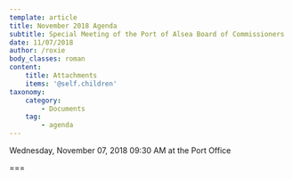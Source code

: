 ```yaml
---
template: article
title: November 2018 Agenda
subtitle: Special Meeting of the Port of Alsea Board of Commissioners
date: 11/07/2018
author: /roxie
body_classes: roman
content:
    title: Attachments
    items: '@self.children'
taxonomy:
    category: 
        - Documents
    tag: 
        - agenda
---
```


Wednesday, November 07, 2018 09:30 AM at the Port Office

===


